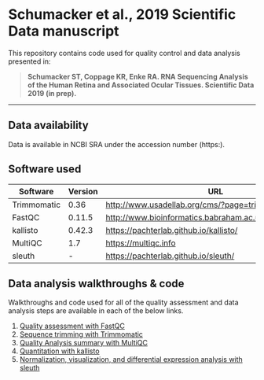 # Schumacker et al., 2019 Scientific Data manuscript

This repository contains code used for quality control and data analysis presented in: 

> **Schumacker ST, Coppage KR, Enke RA. RNA Sequencing Analysis of the Human Retina and Associated Ocular Tissues. Scientific Data 2019 (in prep).**

----

## Data availability

Data is available in NCBI SRA under the accession number (https:).

## Software used

| Software | Version | URL | 
| --- | --- | --- |
| Trimmomatic | 0.36 | http://www.usadellab.org/cms/?page=trimmomatic  |
| FastQC | 0.11.5 | http://www.bioinformatics.babraham.ac.uk/projects/fastqc/ |
| kallisto | 0.42.3 | https://pachterlab.github.io/kallisto/ |
| MultiQC | 1.7 | https://multiqc.info|
| sleuth | - | https://pachterlab.github.io/sleuth/ |

## Data analysis walkthroughs & code

Walkthroughs and code used for all of the quality assessment and data analysis steps are available in each of the below links.

1. [Quality assessment with FastQC]()
2. [Sequence trimming with Trimmomatic]()
3. [Quality Analysis summary with MultiQC]()
3. [Quantitation with kallisto]()
4. [Normalization, visualization, and differential expression analysis with sleuth]()
